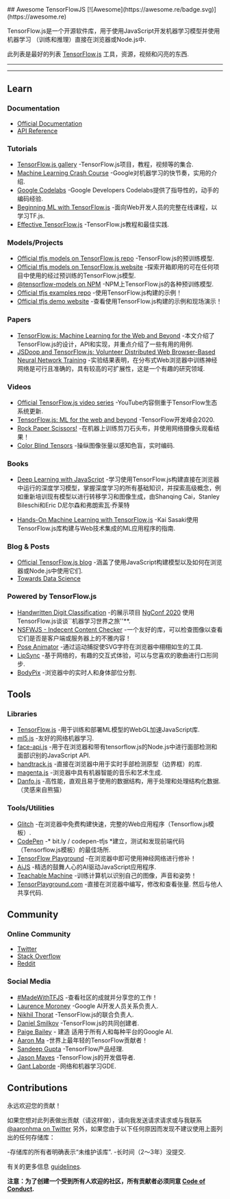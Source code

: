 <div class="github-widget" data-repo="aaronhma/awesome-tensorflow-js"></div>
<script async src="https://pagead2.googlesyndication.com/pagead/js/adsbygoogle.js"></script><ins class="adsbygoogle" style="display:block" data-ad-client="ca-pub-6890694312814945" data-ad-slot="5473692530" data-ad-format="auto"  data-full-width-responsive="true"></ins><script>(adsbygoogle = window.adsbygoogle || []).push({});</script>
## Awesome TensorFlowJS [![Awesome](https://awesome.re/badge.svg)](https://awesome.re)

TensorFlow.js是一个开源软件库，用于使用JavaScript开发机器学习模型并使用机器学习
（训练和推理）直接在浏览器或Node.js中.

此列表是最好的列表 [TensorFlow.js](https://www.tensorflow.org/js) 工具，资源，视频和闪亮的东西.

---






---

## Learn

### Documentation

- [Official Documentation](https://www.tensorflow.org/js/guide)
- [API Reference](https://js.tensorflow.org/api/latest/)


### Tutorials

- [TensorFlow.js gallery](https://github.com/tensorflow/tfjs/blob/master/GALLERY.md) -TensorFlow.js项目，教程，视频等的集合.
- [Machine Learning Crash Course](https://developers.google.com/machine-learning/crash-course/) -Google对机器学习的快节奏，实用的介绍.
- [Google Codelabs](https://codelabs.developers.google.com/) -Google Developers Codelabs提供了指导性的，动手的编码经验.
- [Beginning ML with TensorFlow.js](https://academy.infinite.red/p/beginning-machine-learning-with-tensorflow-js) -面向Web开发人员的完整在线课程，以学习TF.js.
- [Effective TensorFlow.js](https://effectivemachinelearning.com/TensorFlow.js) -TensorFlow.js教程和最佳实践.


### Models/Projects

- [Official tfjs models on TensorFlow.js repo](https://github.com/tensorflow/tfjs-models) -TensorFlow.js的预训练模型.
- [Official tfjs models on TensorFlow.js website](https://www.tensorflow.org/js/models) -探索开箱即用的可在任何项目中使用的经过预训练的TensorFlow.js模型.
- [@tensorflow-models on NPM](https://www.npmjs.com/search?q=%40tensorflow-models) -NPM上TensorFlow.js的各种预训练模型.
- [Official tfjs examples repo](https://github.com/tensorflow/tfjs-examples) -使用TensorFlow.js构建的示例！
- [Official tfjs demo website](https://www.tensorflow.org/js/demos) -查看使用TensorFlow.js构建的示例和现场演示！


### Papers

- [TensorFlow.js: Machine Learning for the Web and Beyond](https://arxiv.org/abs/1901.05350) -本文介绍了TensorFlow.js的设计，API和实现，并重点介绍了一些有用的用例.
- [JSDoop and TensorFlow.js: Volunteer Distributed Web Browser-Based Neural Network Training](https://arxiv.org/abs/1910.07402) -实验结果表明，在分布式Web浏览器中训练神经网络是可行且准确的，具有较高的可扩展性，这是一个有趣的研究领域.


### Videos

- [Official TensorFlow.js video series](https://www.youtube.com/playlist?reload=9&list=PLs6AluHXaQnjeI6jzDkpKXvbPj31i4GgF) -YouTube内容侧重于TensorFlow生态系统更新.
- [TensorFlow.js: ML for the web and beyond](https://youtu.be/iH9CS-QYmZs) -TensorFlow开发峰会2020.
- [Rock Paper Scissors!](https://www.youtube.com/watch?v=y4pfTQJaUJU) -在机器上训练剪刀石头布，并使用网络摄像头观看结果！
- [Color Blind Tensors](https://www.youtube.com/watch?v=X55m9eS5UFU) -操纵图像张量以感知色盲，实时编码.


### Books

- [Deep Learning with JavaScript](https://www.manning.com/books/deep-learning-with-javascript) -学习使用TensorFlow.js构建直接在浏览器中运行的深度学习模型，掌握深度学习的所有基础知识，并探索高级概念，例如重新培训现有模型以进行转移学习和图像生成，由Shanqing Cai，Stanley Bileschi和Eric D尼尔森和弗朗索瓦·乔莱特

- [Hands-On Machine Learning with TensorFlow.js](https://www.amazon.com/Hands-Machine-Learning-TensorFlow-js-applications/dp/1838821732) -Kai Sasaki使用TensorFlow.js库构建与Web技术集成的ML应用程序的指南.


### Blog & Posts

- [Official TensorFlow.js blog](https://blog.tensorflow.org/search?label=TensorFlow.js&max-results=20) -涵盖了使用JavaScript构建模型以及如何在浏览器或Node.js中使用它们.
- [Towards Data Science](https://towardsdatascience.com/search?q=tensorflow.js)



### Powered by TensorFlow.js

- [Handwritten Digit Classification](https://github.com/aaronhma/ngconf-2020) -的展示项目 [NgConf 2020](https://www.ng-conf.org/) 使用TensorFlow.js谈谈``机器学习世界之旅&#39;&#39;**.
- [NSFWJS - Indecent Content Checker](https://github.com/infinitered/nsfwjs) -一个友好的库，可以检查图像以查看它们是否是客户端或服务器上的不雅内容！
- [Pose Animator](https://pose-animator-demo.firebaseapp.com/camera.html) -通过运动捕捉使SVG字符在浏览器中栩栩如生的工具.
- [LipSync](https://lipsync.withyoutube.com/) -基于网络的，有趣的交互式体验，可以与您喜欢的歌曲进行口形同步.
- [BodyPix](https://storage.googleapis.com/tfjs-models/demos/body-pix/index.html) -浏览器中的实时人和身体部位分割.


## Tools

### Libraries

- [TensorFlow.js](https://github.com/tensorflow/tfjs) -用于训练和部署ML模型的WebGL加速JavaScript库.
- [ml5.js](https://ml5js.org/) -友好的网络机器学习.
- [face-api.js](https://github.com/justadudewhohacks/face-api.js) -用于在浏览器和带有tensorflow.js的Node.js中进行面部检测和面部识别的JavaScript API.
- [handtrack.js](https://github.com/victordibia/handtrack.js/) -直接在浏览器中用于实时手部检测原型（边界框）的库.
- [magenta.js](https://magenta.tensorflow.org/get-started/#magenta-js) -浏览器中具有机器智能的音乐和艺术生成.
- [Danfo.js](https://danfo.jsdata.org/)  -高性能，直观且易于使用的数据结构，用于处理和处理结构化数据.  （灵感来自熊猫）


### Tools/Utilities

- [Glitch](https://glitch.com/@TensorFlowJS) -在浏览器中免费构建快速，完整的Web应用程序（Tensorflow.js模板）.
- [CodePen](https://codepen.io) -* bit.ly / codepen-tfjs *建立，测试和发现前端代码（Tensorflow.js模板）的最佳场所.
- [TensorFlow Playground](https://playground.tensorflow.org) -在浏览器中即可使用神经网络进行修补！
- [AiJS](https://aijs.rocks/) -精选的鼓舞人心的AI驱动JavaScript应用程序.
- [Teachable Machine](https://teachablemachine.withgoogle.com/) -训练计算机以识别自己的图像，声音和姿势！
- [TensorPlayground.com](https://www.tensorplayground.com/1.0.0/)  -直接在浏览器中编写，修改和查看张量. 然后与他人共享代码.


## Community

### Online Community

- [Twitter](https://twitter.com/tensorflow)
- [Stack Overflow](https://stackoverflow.com/questions/tagged/tensorflow.js)
- [Reddit](https://www.reddit.com/r/TensorFlowJS)


### Social Media

- [#MadeWithTFJS](https://twitter.com/hashtag/MadeWithTFJS) -查看社区的成就并分享您的工作！
- [Laurence Moroney](https://twitter.com/lmoroney) -Google AI开发人员关系负责人.
- [Nikhil Thorat](https://twitter.com/nsthorat) -TensorFlow.js的联合负责人.
- [Daniel Smilkov](https://twitter.com/dsmilkov) -TensorFlow.js的共同创建者.
- [Paige Bailey](https://twitter.com/DynamicWebPaige) - 建造
适用于所有人和每种平台的Google AI.
- [Aaron Ma](https://twitter.com/aaronhma) -世界上最年轻的TensorFlow贡献者！
- [Sandeep Gupta](https://twitter.com/TheSandeepGupta) -TensorFlow产品经理.
- [Jason Mayes](https://twitter.com/jason_mayes) -TensorFlow.js的开发倡导者.
- [Gant Laborde](https://twitter.com/GantLaborde) -网络和机器学习GDE.

## Contributions

永远欢迎您的贡献！

如果您想对此列表做出贡献（请这样做），请向我发送请求请求或与我联系 [@aaronhma on Twitter](https://twitter.com/aaronhma)
另外，如果您由于以下任何原因而发现不建议使用上面列出的任何存储库：

-存储库的所有者明确表示“未维护该库”.
-长时间（2〜3年）没提交.

有关的更多信息 [guidelines](https://github.com/aaronhma/awesome-tensorflow-js/blob/master/CONTRIBUTING.md).

**注意：为了创建一个受到所有人欢迎的社区，所有贡献者必须同意 [Code of Conduct](https://github.com/aaronhma/awesome-tensorflow-js/blob/master/CODE_OF_CONDUCT.md).**
